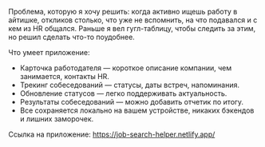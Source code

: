 Проблема, которую я хочу решить: когда активно ищешь работу в айтишке, откликов столько, что уже не вспомнить, на что подавался и с кем из HR общался. Раньше я вел гугл-таблицу, чтобы следить за этим, но решил сделать что-то поудобнее.

Что умеет приложение:

- Карточка работодателя — короткое описание компании, чем занимается, контакты HR.
- Трекинг собеседований — статусы, даты встреч, напоминания.
- Обновление статусов — легко поддерживать актуальность.
- Результаты собеседований — можно добавить отчетик по итогу.
- Все сохраняется локально на вашем устройстве, никаких бэкендов и лишних заморочек.

Ссылка на приложение:
https://job-search-helper.netlify.app/

